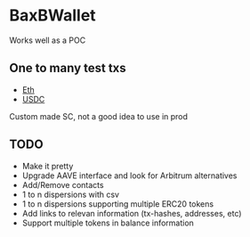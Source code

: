 # BaxBWallet

Works well as a POC

## One to many test txs
- [Eth](https://sepolia.etherscan.io/tx/0x95b0295ce35157f22ced8694ef381f96efaa61b1c2286640da5fdf592b81ee47)
- [USDC](https://sepolia.etherscan.io/tx/0xf58cff1a90928498f0032861387e2bf73054cabf80400f2abbc0e5f769955a70)

Custom made SC, not a good idea to use in prod

## TODO 

- Make it pretty
- Upgrade AAVE interface and look for Arbitrum alternatives
- Add/Remove contacts
- 1 to n dispersions with csv
- 1 to n dispersions supporting multiple ERC20 tokens
- Add links to relevan information (tx-hashes, addresses, etc)
- Support multiple tokens in balance information
